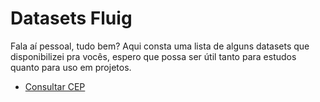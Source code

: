 # Datasets Fluig

Fala aí pessoal, tudo bem?
Aqui consta uma lista de alguns datasets que disponibilizei pra vocês, espero que possa ser útil tanto para estudos quanto para uso em projetos.

- [Consultar CEP](dsConsultaCEP/README.md)

